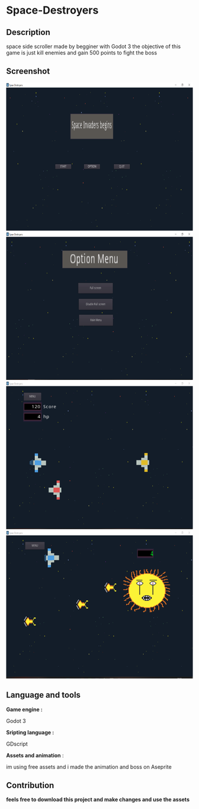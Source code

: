 <h1>Space-Destroyers</h1>
<h2>Description</h2>
space side scroller made by begginer with Godot 3 the objective of this game is just kill enemies and gain 500 points to fight the boss
<h2>Screenshot</h2>
<img src="ScreenShot/Main.PNG" witdh="400" height="400">
<img src="ScreenShot/Option.PNG" witdh="400" height="400">
<img src="ScreenShot/game.PNG" witdh="400" height="400">
<img src="ScreenShot/boss.PNG" witdh="400" height="400">
<h2>Language and tools</h2>
<b>Game engine : </b> <p>Godot 3</p>
<b>Sripting language : </b> <p>GDscript</p>
<b>Assets and animation</b> : <p>im using free assets and i made the animation and boss on Aseprite</p>
<h2>Contribution</h2>
<b>feels free to download this project and make changes and use the assets </b>
